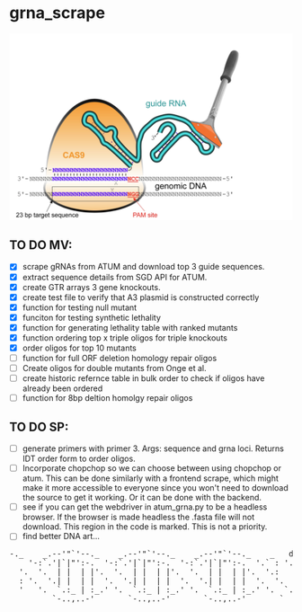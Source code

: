 # grna_scrape
![gRNA_scrape](/gRNA_scrape.png)

## TO DO MV:
- [x] scrape gRNAs from ATUM and download top 3 guide sequences.
- [x] extract sequence details from SGD API for ATUM.
- [x] create GTR arrays 3 gene knockouts.
- [x] create test file to verify that A3 plasmid is constructed correctly
- [x] function for testing null mutant 
- [x] funciton for testing synthetic lethality 
- [x] function for generating lethality table with ranked mutants
- [x] function ordering top x triple oligos for triple knockouts
- [x] order oligos for top 10 mutants
- [ ] function for full ORF deletion homology repair oligos
- [ ] Create oligos for double mutants from Onge et al.
- [ ] create historic refernce table in bulk order to check if oligos have already been ordered
- [ ] function for 8bp deltion homolgy repair oligos

## TO DO SP:
- [ ] generate primers with primer 3. Args: sequence and grna loci. Returns IDT order form to order oligos.
- [ ] Incorporate chopchop so we can choose between using chopchop or atum. This can be done similarly with a frontend scrape, which might make it more accessible to everyone since you won't need to download the source to get it working. Or it can be done with the backend.
- [ ] see if you can get the webdriver in atum_grna.py to be a headless browser. If the browser is made headless the .fasta file will not download. This region in the code is marked. This is not a priority.
- [ ] find better DNA art...
 
<pre>-._    _.--'"`'--._    _.--'"`'--._    _.--'"`'--._    _   dariusz szenfeld
    '-:`.'|`|"':-.  '-:`.'|`|"':-.  '-:`.'|`|"':-.  '.` : '.   
  '.  '.  | |  | |'.  '.  | |  | |'.  '.  | |  | |'.  '.:   '.  '.
  : '.  '.| |  | |  '.  '.| |  | |  '.  '.| |  | |  '.  '.  : '.  `.
  '   '.  `.:_ | :_.' '.  `.:_ | :_.' '.  `.:_ | :_.' '.  `.'   `.
         `-..,..-'       `-..,..-'       `-..,..-'       `         `</pre>
